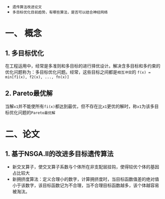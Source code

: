 * `遗传算法改进论文`
* `多目标优化目前趋势，有哪些算法，是否可以结合神经网络`
# 一、 概念
## 1. 多目标优化
在工程运用中，经常是多准则和多目标的进行择优设计。解决含多目标和多约束的优化问题称为：多目标优化问题。经常，这些目标之间都是`相互冲突`的
`f(x) = min[f1(x), f2(x), ..., fn(x)]`
## 2. Pareto最优解
当解`x1`并不能使所有`fi(x)`都达到最优，但不存在比`x1`更优的解时，称`x1`为该多目标优化问题的`Pareto最优解`
# 二、论文
## 1. 基于NSGA.II的改进多目标遗传算法
* 新交叉算子，使交叉算子系数与个体所在非支配层挂钩，使得较优个体的基因占比较大
* 新拥挤度算法：定义合理小的数字，计算拥挤度时，当目标函数值差的绝对值小于该数字，该目标函数记为不合理，当不合理目标函数越多，该个体越容易被淘汰。
